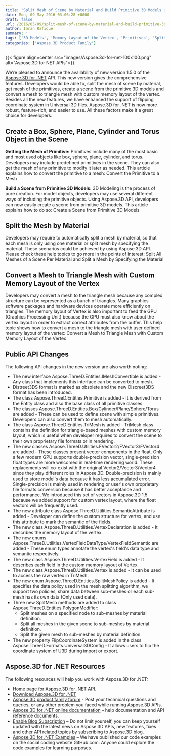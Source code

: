```yaml
---
title: 'Split Mesh of Scene by Material and Build Primitive 3D Models in C#'
date: Mon, 09 May 2016 03:06:28 +0000
draft: false
url: /2016/05/09/split-mesh-of-scene-by-material-and-build-primitive-3d-models-in-csharp/
author: Imran Rafique
summary: ''
tags: ['3D Models', 'Memory Layout of the Vertex', 'Primitives', 'Split Mesh', 'Split Mesh by Material', 'Vertex', 'Vertex Structure']
categories: ['Aspose.3D Product Family']
---
```




{{< figure align=center src="images/Aspose.3d-for-net-100x100.png" alt="Aspose.3D for NET APIs">}}


[](https://blog.aspose.com/wp-content/uploads/sites/2/2015/10/Aspose.3d-for-net-100x100.png)We’re pleased to announce the availability of new version 1.5.0 of the [Aspose.3D for .NET][1] API. This new version gives the comprehensive features. Developers would be able to, split the mesh of scene by material, get mesh of the primitives, create a scene from the primitive 3D models and convert a mesh to triangle mesh with custom memory layout of the vertex. Besides all the new features, we have enhanced the support of flipping coordinate system in Universal 3D files. Aspose.3D for .NET is now more robust, feature-rich, and easier to use. All these factors make it a great choice for developers.

## Create a Box, Sphere, Plane, Cylinder and Torus Object in the Scene

**Getting the Mesh of Primitive:** Primitives include many of the most basic and most used objects like box, sphere, plane, cylinder, and torus. Developers may include predefined primitives in the scene. They can also get the mesh of any primitive to modify it later as needed. This article explains how to convert the primitive to a mesh: Convert the Primitive to a Mesh

**Build a Scene from Primitive 3D Models:** 3D Modeling is the process of pure creation. For model objects, developers may use several different ways of including the primitive objects. Using Aspose.3D API, developers can now easily create a scene from primitive 3D models. This article explains how to do so: Create a Scene from Primitive 3D Models

## Split the Mesh by Material

Developers may require to automatically split a mesh by material, so that each mesh is only using one material or split mesh by specifying the material. These scenarios could be achieved by using Aspose.3D API. Please check these help topics to go more in the points of interest: Split All Meshes of a Scene Per Material and Split a Mesh by Specifying the Material

## Convert a Mesh to Triangle Mesh with Custom Memory Layout of the Vertex

Developers may convert a mesh to the triangle mesh because any complex structure can be represented as a bunch of triangles. Many graphics software packages and hardware devices operate more efficiently on triangles. The memory layout of Vertex is also important to feed the GPU (Graphics Processing Unit) because the GPU must also know about the vertex layout in order to extract correct attributes from the buffer. This help topic shows how to convert a mesh to the triangle mesh with user defined memory layout of the vertex: Convert a Mesh to Triangle Mesh with Custom Memory Layout of the Vertex

## Public API Changes

The following API changes in the new version are also worth noting:

*   The new interface Aspose.ThreeD.Entities.IMeshConvertible is added - Any class that implements this interface can be converted to mesh.
*   Distreet3DS format is marked as obsolete and the new Discreet3DS format has been introduced.
*   The class Aspose.ThreeD.Entities.Primitive is added - It is derived from the Entity class and also the base class of all primitive classes.
*   The classes Aspose.ThreeD.Entities.Box/Cylinder/Plane/Sphere/Torus are added - These can be used to define scene with simple primitives. Developers can also convert them to mesh automatically.
*   The class Aspose.ThreeD.Entities.TriMesh is added - TriMesh class contains the definition for triangle-based meshes with custom memory layout, which is useful when developer requires to convert the scene to their own proprietary file formats or in rendering.
*   The new classes Aspose.ThreeD.Utilities.FVector2/FVector3/FVector4 are added - These classes present vector components in the float. Only a few modern GPU supports double-precision vector, single-precision float types are more welcomed in real-time rendering world. These replacements will co-exist with the original Vector2/Vector3/Vector4 since they play different roles in Aspose.3D. Double-precision is mainly used to store model's data because it has less accumulated error. Single-precision is mainly used in rendering or user's own proprietary file formats conversion because it has better acceptance and performance. We introduced this set of vectors in Aspose.3D 1.5 because we added support for custom vertex layout, where the float vectors will be frequently used.
*   The new attribute class Aspose.ThreeD.Utilities.SemanticAttribute is added - Developer can define the custom structure for vertex, and use this attribute to mark the semantic of the fields.
*   The new class Aspose.ThreeD.Utilities.VertexDeclaration is added - It describes the memory layout of the vertex.
*   The new enums Aspose.ThreeD.Utilities.VertexFieldDataType/VertexFieldSemantic are added - These enum types annotate the vertex's field's data type and semantic respectively.
*   The new class Aspose.ThreeD.Utilities.VertexField is added - It describes each field in the custom memory layout of Vertex.
*   The new class Aspose.ThreeD.Utilities.Vertex is added - It can be used to access the raw vertex in TriMesh.
*   The new enum Aspose.ThreeD.Entities.SplitMeshPolicy is added - It specifies the data policy used in the mesh splitting algorithm, we support two policies, share data between sub-meshes or each sub-mesh has its own data (Only used data).
*   Three new SplitMesh methods are added to class Aspose.ThreeD.Entities.PolygonModifier:
    *   Split meshes on a specified node to sub-meshes by material definition.
    *   Split all meshes in the given scene to sub-meshes by material definition.
    *   Split the given mesh to sub-meshes by material definition.
*   The new property FlipCoordinateSystem is added in the class Aspose.ThreeD.Formats.Universal3DConfig - It allows users to flip the coordinate system of U3D during import or export.

## Aspose.3D for .NET Resources

The following resources will help you work with Aspose.3D for .NET:

*   [Home page for Aspose.3D for .NET API][2].
*   [Download Aspose.3D for .NET][3]
*   [Aspose.3D product family forum][4] - Post your technical questions and queries, or any other problem you faced while running Aspose.3D APIs.
*   [Aspose.3D for .NET online documentation][5] – help documentation and API reference documents.
*   [Enable Blog Subscription][6] – Do not limit yourself, you can keep yourself updated with the latest news on Aspose.3D APIs, new features, fixes and other API related topics by subscribing to Aspose.3D blog.
*   [Aspose.3D for .NET Examples][7] – We have published our code examples on the social coding website GitHub.com. Anyone could explore the code examples for learning purposes.




[1]: https://products.aspose.com/3d/net
[2]: https://products.aspose.com/3d/net
[3]: https://downloads.aspose.com/3d/net
[4]: http://forum.aspose.com
[5]: https://docs.aspose.com/3d/net
[6]: https://blog.aspose.com/ "Aspose.3D for .NET Blog Subscription"
[7]: https://github.com/aspose3D/Aspose_3d_NET




